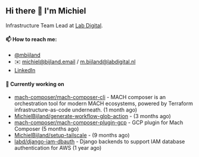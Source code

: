 ## Hi there 👋 I'm Michiel

Infrastructure Team Lead at [Lab Digital](https://www.labdigital.nl).

#### 📫 How to reach me:

- [@mbijland](https://twitter.com/mbijland)
- ✉️ michiel@bijland.email / m.bijland@labdigital.nl
- [LinkedIn](https://www.linkedin.com/in/michielbijland/)

#### 👷 Currently working on


- [mach-composer/mach-composer-cli](https://github.com/mach-composer/mach-composer-cli) - MACH composer is an orchestration tool for modern MACH ecosystems, powered by Terraform infrastructure-as-code underneath. (1 month ago)
- [MichielBijland/generate-workflow-glob-action](https://github.com/MichielBijland/generate-workflow-glob-action) -  (3 months ago)
- [mach-composer/mach-composer-plugin-gcp](https://github.com/mach-composer/mach-composer-plugin-gcp) - GCP plugin for Mach Composer (5 months ago)
- [MichielBijland/setup-tailscale](https://github.com/MichielBijland/setup-tailscale) -  (9 months ago)
- [labd/django-iam-dbauth](https://github.com/labd/django-iam-dbauth) - Django backends to support IAM database authentication for AWS (1 year ago)
